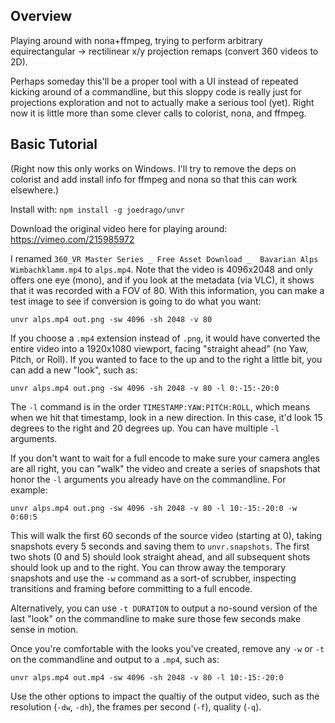 ## Overview

Playing around with nona+ffmpeg, trying to perform arbitrary equirectangular -> rectilinear x/y
projection remaps (convert 360 videos to 2D).

Perhaps someday this'll be a proper tool with a UI instead of repeated kicking around of a
commandline, but this sloppy code is really just for projections exploration and not to actually
make a serious tool (yet). Right now it is little more than some clever calls to colorist, nona, and
ffmpeg.

## Basic Tutorial

(Right now this only works on Windows. I'll try to remove the deps on colorist and add install info
for ffmpeg and nona so that this can work elsewhere.)

Install with: `npm install -g joedrago/unvr`

Download the original video here for playing around: https://vimeo.com/215985972

I renamed `360_VR Master Series _ Free Asset Download _  Bavarian Alps Wimbachklamm.mp4` to
`alps.mp4`. Note that the video is 4096x2048 and only offers one eye (mono), and if you look at the
metadata (via VLC), it shows that it was recorded with a FOV of 80. With this information, you can
make a test image to see if conversion is going to do what you want:

    unvr alps.mp4 out.png -sw 4096 -sh 2048 -v 80

If you choose a `.mp4` extension instead of `.png`, it would have converted the entire video into a
1920x1080 viewport, facing "straight ahead" (no Yaw, Pitch, or Roll). If you wanted to face to the
up and to the right a little bit, you can add a new "look", such as:

    unvr alps.mp4 out.png -sw 4096 -sh 2048 -v 80 -l 0:-15:-20:0

The `-l` command is in the order `TIMESTAMP:YAW:PITCH:ROLL`, which means when we hit that timestamp,
look in a new direction. In this case, it'd look 15 degrees to the right and 20 degrees up. You can
have multiple `-l` arguments.

If you don't want to wait for a full encode to make sure your camera angles are all right, you can
"walk" the video and create a series of snapshots that honor the `-l` arguments you already have on
the commandline. For example:

    unvr alps.mp4 out.png -sw 4096 -sh 2048 -v 80 -l 10:-15:-20:0 -w 0:60:5

This will walk the first 60 seconds of the source video (starting at 0), taking snapshots every 5
seconds and saving them to `unvr.snapshots`. The first two shots (0 and 5) should look straight
ahead, and all subsequent shots should look up and to the right. You can throw away the temporary
snapshots and use the `-w` command as a sort-of scrubber, inspecting transitions and framing before
committing to a full encode.

Alternatively, you can use `-t DURATION` to output a no-sound version of the last "look" on the
commandline to make sure those few seconds make sense in motion.

Once you're comfortable with the looks you've created, remove any `-w` or `-t` on the commandline
and output to a `.mp4`, such as:

    unvr alps.mp4 out.mp4 -sw 4096 -sh 2048 -v 80 -l 10:-15:-20:0

Use the other options to impact the qualtiy of the output video, such as the resolution (`-dw`,
`-dh`), the frames per second (`-f`), quality (`-q`).
